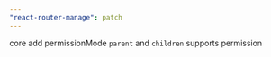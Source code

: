 ```yaml
---
"react-router-manage": patch
---
```


core add permissionMode `parent` and `children` supports permission
